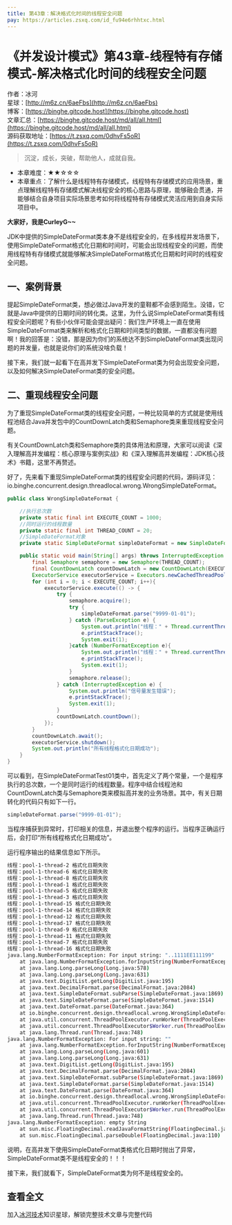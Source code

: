 ```yaml
---
title: 第43章：解决格式化时间的线程安全问题
pay: https://articles.zsxq.com/id_fu94e6rhhtxc.html
---
```


# 《并发设计模式》第43章-线程特有存储模式-解决格式化时间的线程安全问题

作者：冰河
<br/>星球：[http://m6z.cn/6aeFbs](http://m6z.cn/6aeFbs)
<br/>博客：[https://binghe.gitcode.host](https://binghe.gitcode.host)
<br/>文章汇总：[https://binghe.gitcode.host/md/all/all.html](https://binghe.gitcode.host/md/all/all.html)
<br/>源码获取地址：[https://t.zsxq.com/0dhvFs5oR](https://t.zsxq.com/0dhvFs5oR)

> 沉淀，成长，突破，帮助他人，成就自我。

* 本章难度：★★☆☆☆
* 本章重点：了解什么是线程特有存储模式，线程特有存储模式的应用场景，重点理解线程特有存储模式解决线程安全的核心思路与原理，能够融会贯通，并能够结合自身项目实际场景思考如何将线程特有存储模式灵活应用到自身实际项目中。

**大家好，我是CurleyG~~**

JDK中提供的SimpleDateFormat类本身不是线程安全的，在多线程并发场景下，使用SimpleDateFormat格式化日期和时间时，可能会出现线程安全的问题，而使用线程特有存储模式就能够解决SimpleDateFormat格式化日期和时间时的线程安全问题。

## 一、案例背景

提起SimpleDateFormat类，想必做过Java开发的童鞋都不会感到陌生。没错，它就是Java中提供的日期时间的转化类。这里，为什么说SimpleDateFormat类有线程安全问题呢？有些小伙伴可能会提出疑问：我们生产环境上一直在使用SimpleDateFormat类来解析和格式化日期和时间类型的数据，一直都没有问题啊！我的回答是：没错，那是因为你们的系统达不到SimpleDateFormat类出现问题的并发量，也就是说你们的系统没啥负载！

接下来，我们就一起看下在高并发下SimpleDateFormat类为何会出现安全问题，以及如何解决SimpleDateFormat类的安全问题。

## 二、重现线程安全问题

为了重现SimpleDateFormat类的线程安全问题，一种比较简单的方式就是使用线程池结合Java并发包中的CountDownLatch类和Semaphore类来重现线程安全问题。

有关CountDownLatch类和Semaphore类的具体用法和原理，大家可以阅读《深入理解高并发编程：核心原理与案例实战》和《深入理解高并发编程：JDK核心技术》书籍，这里不再赘述。

好了，先来看下重现SimpleDateFormat类的线程安全问题的代码，源码详见：io.binghe.concurrent.design.threadlocal.wrong.WrongSimpleDateFormat。

```java
public class WrongSimpleDateFormat {

    //执行总次数
    private static final int EXECUTE_COUNT = 1000;
    //同时运行的线程数量
    private static final int THREAD_COUNT = 20;
    //SimpleDateFormat对象
    private static SimpleDateFormat simpleDateFormat = new SimpleDateFormat("yyyy-MM-dd");

    public static void main(String[] args) throws InterruptedException {
        final Semaphore semaphore = new Semaphore(THREAD_COUNT);
        final CountDownLatch countDownLatch = new CountDownLatch(EXECUTE_COUNT);
        ExecutorService executorService = Executors.newCachedThreadPool();
        for (int i = 0; i < EXECUTE_COUNT; i++){
            executorService.execute(() -> {
                try {
                    semaphore.acquire();
                    try {
                        simpleDateFormat.parse("9999-01-01");
                    } catch (ParseException e) {
                        System.out.println("线程：" + Thread.currentThread().getName() + " 格式化日期失败");
                        e.printStackTrace();
                        System.exit(1);
                    }catch (NumberFormatException e){
                        System.out.println("线程：" + Thread.currentThread().getName() + " 格式化日期失败");
                        e.printStackTrace();
                        System.exit(1);
                    }
                    semaphore.release();
                } catch (InterruptedException e) {
                    System.out.println("信号量发生错误");
                    e.printStackTrace();
                    System.exit(1);
                }
                countDownLatch.countDown();
            });
        }
        countDownLatch.await();
        executorService.shutdown();
        System.out.println("所有线程格式化日期成功");
    }
}
```

可以看到，在SimpleDateFormatTest01类中，首先定义了两个常量，一个是程序执行的总次数，一个是同时运行的线程数量。程序中结合线程池和CountDownLatch类与Semaphore类来模拟高并发的业务场景。其中，有关日期转化的代码只有如下一行。

```java
simpleDateFormat.parse("9999-01-01");
```

当程序捕获到异常时，打印相关的信息，并退出整个程序的运行。当程序正确运行后，会打印“所有线程格式化日期成功”。

运行程序输出的结果信息如下所示。

```bash
线程：pool-1-thread-2 格式化日期失败
线程：pool-1-thread-6 格式化日期失败
线程：pool-1-thread-8 格式化日期失败
线程：pool-1-thread-1 格式化日期失败
线程：pool-1-thread-5 格式化日期失败
线程：pool-1-thread-3 格式化日期失败
线程：pool-1-thread-15 格式化日期失败
线程：pool-1-thread-14 格式化日期失败
线程：pool-1-thread-12 格式化日期失败
线程：pool-1-thread-17 格式化日期失败
线程：pool-1-thread-9 格式化日期失败
线程：pool-1-thread-11 格式化日期失败
线程：pool-1-thread-7 格式化日期失败
线程：pool-1-thread-16 格式化日期失败
java.lang.NumberFormatException: For input string: "..1111EE111199"
	at java.lang.NumberFormatException.forInputString(NumberFormatException.java:65)
	at java.lang.Long.parseLong(Long.java:578)
	at java.lang.Long.parseLong(Long.java:631)
	at java.text.DigitList.getLong(DigitList.java:195)
	at java.text.DecimalFormat.parse(DecimalFormat.java:2084)
	at java.text.SimpleDateFormat.subParse(SimpleDateFormat.java:1869)
	at java.text.SimpleDateFormat.parse(SimpleDateFormat.java:1514)
	at java.text.DateFormat.parse(DateFormat.java:364)
	at io.binghe.concurrent.design.threadlocal.wrong.WrongSimpleDateFormat.lambda$main$0(WrongSimpleDateFormat.java:50)
	at java.util.concurrent.ThreadPoolExecutor.runWorker(ThreadPoolExecutor.java:1149)
	at java.util.concurrent.ThreadPoolExecutor$Worker.run(ThreadPoolExecutor.java:624)
	at java.lang.Thread.run(Thread.java:748)
java.lang.NumberFormatException: For input string: ""
	at java.lang.NumberFormatException.forInputString(NumberFormatException.java:65)
	at java.lang.Long.parseLong(Long.java:601)
	at java.lang.Long.parseLong(Long.java:631)
	at java.text.DigitList.getLong(DigitList.java:195)
	at java.text.DecimalFormat.parse(DecimalFormat.java:2084)
	at java.text.SimpleDateFormat.subParse(SimpleDateFormat.java:1869)
	at java.text.SimpleDateFormat.parse(SimpleDateFormat.java:1514)
	at java.text.DateFormat.parse(DateFormat.java:364)
	at io.binghe.concurrent.design.threadlocal.wrong.WrongSimpleDateFormat.lambda$main$0(WrongSimpleDateFormat.java:50)
	at java.util.concurrent.ThreadPoolExecutor.runWorker(ThreadPoolExecutor.java:1149)
	at java.util.concurrent.ThreadPoolExecutor$Worker.run(ThreadPoolExecutor.java:624)
	at java.lang.Thread.run(Thread.java:748)
java.lang.NumberFormatException: empty String
	at sun.misc.FloatingDecimal.readJavaFormatString(FloatingDecimal.java:1842)
	at sun.misc.FloatingDecimal.parseDouble(FloatingDecimal.java:110)
```

说明，在高并发下使用SimpleDateFormat类格式化日期时抛出了异常，SimpleDateFormat类不是线程安全的！！！

接下来，我们就看下，SimpleDateFormat类为何不是线程安全的。

## 查看全文

加入[冰河技术](http://m6z.cn/6aeFbs)知识星球，解锁完整技术文章与完整代码
